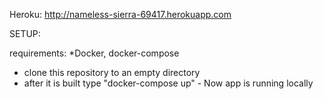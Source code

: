 Heroku: http://nameless-sierra-69417.herokuapp.com

SETUP:

requirements:
*Docker, docker-compose

* clone this repository to an empty directory
* after it is built type "docker-compose up" - Now app is running locally
